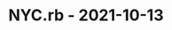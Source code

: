 ---
layout: post
title: NYC.rb - 2021-10-13
datetime: '2021-10-13T17:30:00-04:00'
name: NYC.rb
external_url: https://www.meetup.com/NYC-rb/events/277238591/
online_event: true
year_month: 2021-10
---